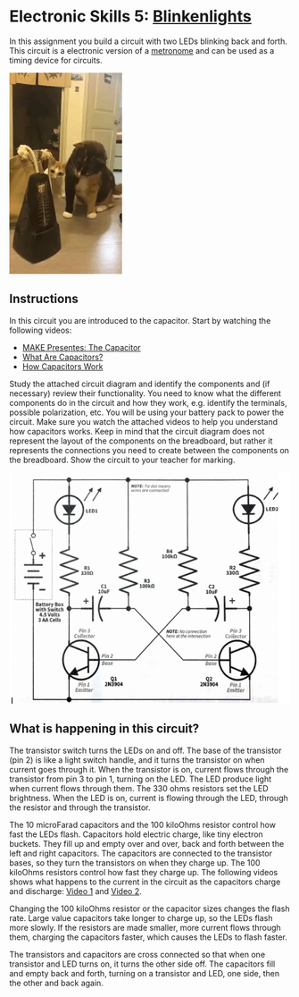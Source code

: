 # Electronic Skills 5: [Blinkenlights](http://helpdesk.esf.edu/cns/portals/0/Files/Documents/jargon-4.4.5/html/B/blinkenlights.html)
In this assignment you build a circuit with two LEDs blinking back and forth. This circuit is a electronic version of a [metronome](https://en.wikipedia.org/wiki/Metronome) and can be used as a timing device for circuits.

![Metronome cats](images/metronome.gif)

## Instructions
In this circuit you are introduced to the capacitor. Start by watching the following videos: 
* [MAKE Presentes: The Capacitor](https://youtu.be/ZYH9dGl4gUE) 
* [What Are Capacitors?](https://youtu.be/4Hg7SLhetXM) 
* [How Capacitors Work](https://youtu.be/5hFC9ugTGLs)

Study the attached circuit diagram and identify the components and (if necessary) review their functionality. You need to know what the different components do in the circuit and how they work, e.g. identify the terminals, possible polarization, etc. You will be using your battery pack to power the circuit. Make sure you watch the attached videos to help you understand how capacitors works. Keep in mind that the circuit diagram does not represent the layout of the components on the breadboard, but rather it represents the connections you need to create between the components on the breadboard.
Show the circuit to your teacher for marking.   

![Circuit5](images/circuit5.png)

## What is happening in this circuit?
The transistor switch turns the LEDs on and off. The base of the transistor (pin 2) is like a light switch handle, and it turns the transistor on when current goes through it. When the transistor is on, current flows through the transistor from pin 3 to pin 1, turning on the LED. The LED produce light when current flows through them. The 330 ohms resistors set the LED brightness. When the LED is on, current is flowing through the LED, through the resistor and through the transistor.
 
The 10 microFarad capacitors and the 100 kiloOhms resistor control how fast the LEDs flash. Capacitors hold electric charge, like tiny electron buckets. They fill up and empty over and over, back and forth between the left and right capacitors. The capacitors are connected to the transistor bases, so they turn the transistors on when they charge up. The 100 kiloOhms resistors control how fast they charge up. The following videos shows what happens to the current in the circuit as the capacitors charge and discharge: [Video 1](https://youtu.be/IvFVu7Jxa2I)  and [Video 2](https://youtu.be/5D2cLj28Pc8).
 
Changing the 100 kiloOhms resistor or the capacitor sizes changes the flash rate. Large value capacitors take longer to charge up, so the LEDs flash more slowly. If the resistors are made smaller, more current flows through them, charging the capacitors faster, which causes the LEDs to flash faster.
 
The transistors and capacitors are cross connected so that when one transistor and LED turns on, it turns the other side off. The capacitors fill and empty back and forth, turning on a transistor and LED, one side, then the other and back again.
